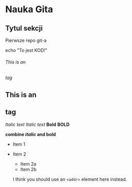 # Nauka Gita

## Tytul sekcji

Pierwsze repo git-a

echo "To jest KOD!"

###### This is an <h6> tag
## This is an <h2> tag
*Italic text*
_Italic text_
**Bold**
__BOLD__

__combine *italic* and bold__

* Item 1
* Item 2
  * Item 2a
  * Item 2b

  I think you should use an
  `<addr>` element here instead.
